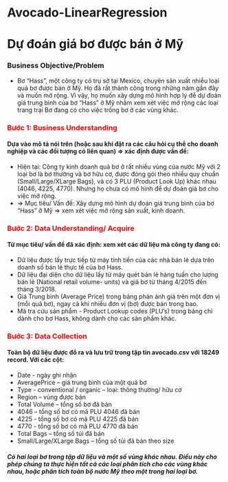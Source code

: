 # Avocado-LinearRegression

# Dự đoán giá bơ được bán ở Mỹ

### Business Objective/Problem
- Bơ “Hass”, một công ty có trụ sở tại Mexico,  chuyên sản xuất nhiều loại quả bơ được bán ở Mỹ. Họ đã rất thành công trong những năm gần đây và muốn mở rộng. Vì vậy, họ muốn xây dựng mô hình hợp lý để dự đoán giá trung bình của bơ “Hass” ở Mỹ nhằm xem xét việc mở rộng các loại trang trại Bơ đang có cho việc trồng bơ ở các vùng khác.

### <font color="red"> Bước 1: Business Understanding </font>
#### Dựa vào mô tả nói trên (hoặc sau khi đặt ra các câu hỏi cụ thể cho doanh nghiệp và các đối tượng có liên quan) => xác định được vấn đề: 
- Hiện tại: Công ty kinh doanh quả bơ ở rất nhiều vùng của nước Mỹ với 2 loại bơ là bơ thường và bơ hữu cơ, được đóng gói theo nhiều quy chuẩn (Small/Large/XLarge Bags), và có 3 PLU (Product Look Up) khác nhau (4046, 4225, 4770). Nhưng họ chưa có mô hình để dự đoán giá bơ cho việc mở rộng.
- => Mục tiêu/ Vấn đề: Xây dựng mô hình dự đoán giá trung bình của bơ “Hass” ở Mỹ => xem xét việc mở rộng sản xuất, kinh doanh.

### <font color="red">Bước 2: Data Understanding/ Acquire </font>
#### Từ mục tiêu/ vấn đề đã xác định: xem xét các dữ liệu mà công ty đang có:
- Dữ liệu được lấy trực tiếp từ máy tính tiền của các nhà bán lẻ dựa trên doanh số bán lẻ thực tế của bơ Hass.
- Dữ liệu đại diện cho dữ liệu lấy từ máy quét bán lẻ hàng tuần cho lượng bán lẻ (National retail volume- units) và giá bơ từ tháng 4/2015 đến tháng 3/2018.
- Giá Trung bình (Average Price) trong bảng phản ánh giá trên một đơn vị (mỗi quả bơ), ngay cả khi nhiều đơn vị (bơ) được bán trong bao.
- Mã tra cứu sản phẩm - Product Lookup codes (PLU’s) trong bảng chỉ dành cho bơ Hass, không dành cho các sản phẩm khác.

### <font color="red">Bước 3: Data Collection </font>
#### Toàn bộ dữ liệu được đổ ra và lưu trữ trong tập tin avocado.csv với 18249 record. Với các cột: 
- Date - ngày ghi nhận
- AveragePrice – giá trung bình của một quả bơ
- Type - conventional / organic – loại: thông thường/ hữu cơ
- Region – vùng được bán
- Total Volume – tổng số bơ đã bán
- 4046 – tổng số bơ có mã PLU 4046 đã bán
- 4225 - tổng số bơ có mã PLU 4225 đã bán
- 4770 - tổng số bơ có mã PLU 4770 đã bán
- Total Bags – tổng số túi đã bán
- Small/Large/XLarge Bags – tổng số túi đã bán theo size
##### Có hai loại bơ trong tập dữ liệu và một số vùng khác nhau. Điều này cho phép chúng ta thực hiện tất cả các loại phân tích cho các vùng khác nhau, hoặc phân tích toàn bộ nước Mỹ theo một trong hai loại bơ. 
